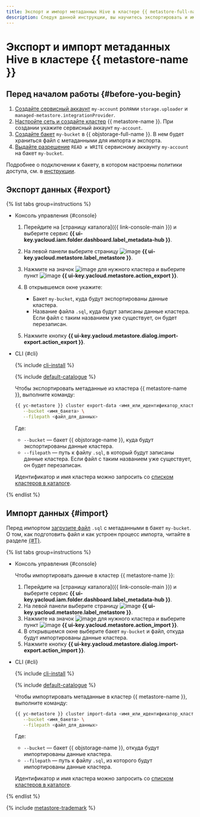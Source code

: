 ```yaml
---
title: Экспорт и импорт метаданных Hive в кластере {{ metastore-full-name }}
description: Следуя данной инструкции, вы научитесь экспортировать и импортировать метаданные Hive в кластере {{ metastore-name }}.
---
```


# Экспорт и импорт метаданных Hive в кластере {{ metastore-name }}

## Перед началом работы {#before-you-begin}

1. [Создайте сервисный аккаунт](../../../iam/operations/sa/create.md) `my-account`  ролями `storage.uploader` и `managed-metastore.integrationProvider`.
1. [Настройте сеть и создайте кластер](cluster-create.md) {{ metastore-name }}. При создании укажите сервисный аккаунт `my-account`.
1. [Создайте бакет](../../../storage/operations/buckets/create.md) `my-bucket` в {{ objstorage-full-name }}. В нем будет храниться файл с метаданными для импорта и экспорта.
1. [Выдайте разрешение](../../../storage/operations/buckets/edit-acl.md) `READ и WRITE` сервисному аккаунту `my-account` на бакет `my-bucket`.

Подробнее о подключении к бакету, в котором настроены политики доступа, см. в [инструкции](s3-policy-connect.md).

## Экспорт данных {#export}

{% list tabs group=instructions %}

- Консоль управления {#console}

   1. Перейдите на [страницу каталога]({{ link-console-main }}) и выберите сервис **{{ ui-key.yacloud.iam.folder.dashboard.label_metadata-hub }}**.
   1. На левой панели выберите страницу ![image](../../../_assets/console-icons/database.svg) **{{ ui-key.yacloud.metastore.label_metastore }}**.
   1. Нажмите на значок ![image](../../../_assets/console-icons/ellipsis.svg) для нужного кластера и выберите пункт ![image](../../../_assets/console-icons/arrow-up-from-square.svg) **{{ ui-key.yacloud.metastore.action_export }}**.
   1. В открывшемся окне укажите:

      * Бакет `my-bucket`, куда будут экспортированы данные кластера.
      * Название файла `.sql`, куда будут записаны данные кластера. Если файл с таким названием уже существует, он будет перезаписан.

   1. Нажмите кнопку **{{ ui-key.yacloud.metastore.dialog.import-export.action_export }}**.

- CLI {#cli}

   {% include [cli-install](../../../_includes/cli-install.md) %}

   {% include [default-catalogue](../../../_includes/default-catalogue.md) %}

   Чтобы экспортировать метаданные из кластера {{ metastore-name }}, выполните команду:

   ```bash
   {{ yc-metastore }} cluster export-data <имя_или_идентификатор_кластера> \
      --bucket <имя_бакета> \
      --filepath <файл_для_данных>
   ```

   Где:

   * `--bucket` — бакет {{ objstorage-name }}, куда будут экспортированы данные кластера.
   * `--filepath` — путь к файлу `.sql`, в который будут записаны данные кластера. Если файл с таким названием уже существует, он будет перезаписан.

   Идентификатор и имя кластера можно запросить со [списком кластеров в каталоге](cluster-list.md#list-clusters).

{% endlist %}

## Импорт данных {#import}

Перед импортом [загрузите файл](../../../storage/operations/objects/upload.md#simple) `.sql` с метаданными в бакет `my-bucket`. О том, как подготовить файл и как устроен процесс импорта, читайте в разделе [{#T}](../../tutorials/metastore-import.md).

{% list tabs group=instructions %}

- Консоль управления {#console}

   Чтобы импортировать данные в кластер {{ metastore-name }}:

   1. Перейдите на [страницу каталога]({{ link-console-main }}) и выберите сервис **{{ ui-key.yacloud.iam.folder.dashboard.label_metadata-hub }}**.
   1. На левой панели выберите страницу ![image](../../../_assets/console-icons/database.svg) **{{ ui-key.yacloud.metastore.label_metastore }}**.
   1. Нажмите на значок ![image](../../../_assets/console-icons/ellipsis.svg) для нужного кластера и выберите пункт ![image](../../../_assets/console-icons/arrow-down-to-square.svg) **{{ ui-key.yacloud.metastore.action_import }}**.
   1. В открывшемся окне выберите бакет `my-bucket` и файл, откуда будут импортированы данные кластера.
   1. Нажмите кнопку **{{ ui-key.yacloud.metastore.dialog.import-export.action_import }}**.

- CLI {#cli}

   {% include [cli-install](../../../_includes/cli-install.md) %}

   {% include [default-catalogue](../../../_includes/default-catalogue.md) %}

   Чтобы импортировать метаданные в кластер {{ metastore-name }}, выполните команду:

   ```bash
   {{ yc-metastore }} cluster import-data <имя_или_идентификатор_кластера> \
      --bucket <имя_бакета> \
      --filepath <файл_для_данных>
   ```

   Где:

   * `--bucket` — бакет {{ objstorage-name }}, откуда будут импортированы данные кластера.
   * `--filepath` — путь к файлу `.sql`, из которого будут импортированы данные кластера.

   Идентификатор и имя кластера можно запросить со [списком кластеров в каталоге](cluster-list.md#list-clusters).

{% endlist %}

{% include [metastore-trademark](../../../_includes/metadata-hub/metastore-trademark.md) %}

